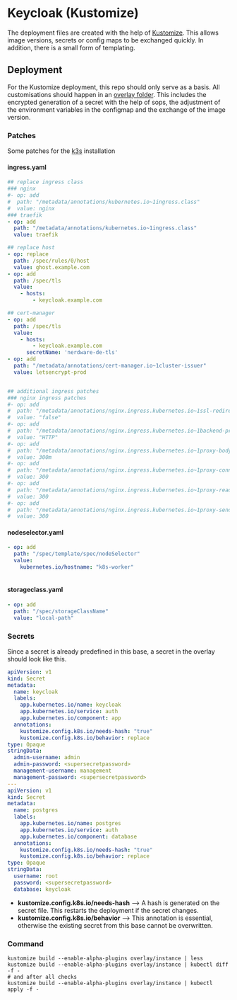 # Keycloak (Kustomize)

The deployment files are created with the help of [Kustomize](https://kustomize.io/). This allows image versions, secrets or config maps to be exchanged quickly. In addition, there is a small form of templating.

## Deployment

For the Kustomize deployment, this repo should only serve as a basis. All customisations should happen in an [overlay folder](https://github.com/kubernetes-sigs/kustomize/blob/master/README.md#2-create-variants-using-overlays). This includes the encrypted generation of a secret with the help of sops, the adjustment of the environment variables in the configmap and the exchange of the image version.

### Patches

Some patches for the [k3s](https://k3s.io/) installation

#### ingress.yaml

```yaml
## replace ingress class
### nginx
#- op: add
#  path: "/metadata/annotations/kubernetes.io~1ingress.class"
#  value: nginx
### traefik
- op: add
  path: "/metadata/annotations/kubernetes.io~1ingress.class"
  value: traefik

## replace host
- op: replace
  path: /spec/rules/0/host
  value: ghost.example.com
- op: add
  path: /spec/tls
  value: 
    - hosts: 
        - keycloak.example.com

## cert-manager
- op: add
  path: /spec/tls
  value: 
    - hosts: 
        - keycloak.example.com
      secretName: 'nerdware-de-tls' 
- op: add
  path: "/metadata/annotations/cert-manager.io~1cluster-issuer"
  value: letsencrypt-prod


## additional ingress patches
### nginx ingress patches
#- op: add
#  path: "/metadata/annotations/nginx.ingress.kubernetes.io~1ssl-redirect"
#  value: "false"
#- op: add
#  path: "/metadata/annotations/nginx.ingress.kubernetes.io~1backend-protocol"
#  value: "HTTP"
#- op: add
#  path: "/metadata/annotations/nginx.ingress.kubernetes.io~1proxy-body-size"
#  value: 300m
#- op: add
#  path: "/metadata/annotations/nginx.ingress.kubernetes.io~1proxy-connect-timeout"
#  value: 300
#- op: add
#  path: "/metadata/annotations/nginx.ingress.kubernetes.io~1proxy-read-timeout"
#  value: 300
#- op: add
#  path: "/metadata/annotations/nginx.ingress.kubernetes.io~1proxy-send-timeout"
#  value: 300
```

#### nodeselector.yaml

```yaml
- op: add
  path: "/spec/template/spec/nodeSelector"
  value: 
    kubernetes.io/hostname: "k8s-worker"
        
```

#### storageclass.yaml

```yaml
- op: add
  path: "/spec/storageClassName"
  value: "local-path"
```

### Secrets

Since a secret is already predefined in this base, a secret in the overlay should look like this.

```yaml
apiVersion: v1
kind: Secret
metadata:
  name: keycloak
  labels:
    app.kubernetes.io/name: keycloak
    app.kubernetes.io/service: auth
    app.kubernetes.io/component: app
  annotations:
    kustomize.config.k8s.io/needs-hash: "true"
    kustomize.config.k8s.io/behavior: replace
type: Opaque
stringData:
  admin-username: admin
  admin-password: <supersecretpassword>
  management-username: management
  management-password: <supersecretpassword>
---
apiVersion: v1
kind: Secret
metadata:
  name: postgres
  labels:
    app.kubernetes.io/name: postgres
    app.kubernetes.io/service: auth
    app.kubernetes.io/component: database
  annotations:
    kustomize.config.k8s.io/needs-hash: "true"
    kustomize.config.k8s.io/behavior: replace
type: Opaque
stringData:
  username: root
  password: <supersecretpassword>
  database: keycloak

```

- **kustomize.config.k8s.io/needs-hash** --> A hash is generated on the secret file. This restarts the deployment if the secret changes.
- **kustomize.config.k8s.io/behavior** --> This annotation is essential, otherwise the existing secret from this base cannot be overwritten.

### Command

```shell
kustomize build --enable-alpha-plugins overlay/instance | less
kustomize build --enable-alpha-plugins overlay/instance | kubectl diff -f -
# and after all checks
kustomize build --enable-alpha-plugins overlay/instance | kubectl apply -f -
```
